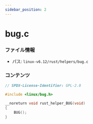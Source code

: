 ```yaml
---
sidebar_position: 2
---
```

# bug.c

### ファイル情報

- パス: `linux-v6.12/rust/helpers/bug.c`

### コンテンツ

```c
// SPDX-License-Identifier: GPL-2.0

#include <linux/bug.h>

__noreturn void rust_helper_BUG(void)
{
	BUG();
}

```
